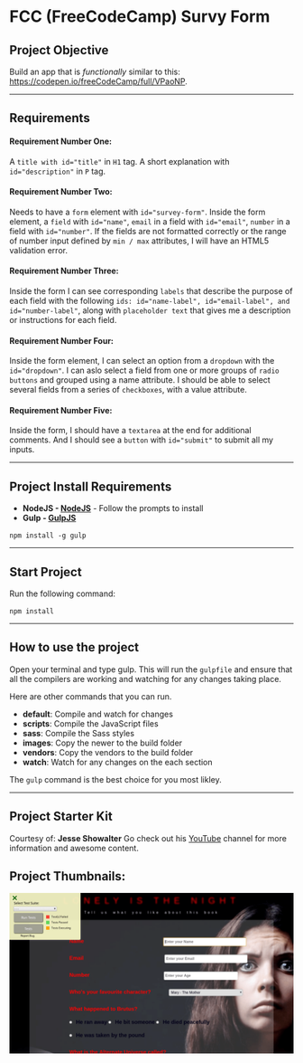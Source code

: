 # FCC (FreeCodeCamp) Survy Form

## Project Objective
Build an app that is *functionally* similar to this: https://codepen.io/freeCodeCamp/full/VPaoNP.

***

## Requirements
#### Requirement Number One:
A ```title with id="title"``` in ```H1``` tag. A short explanation with ```id="description"``` in ```P``` tag.

#### Requirement Number Two: 
Needs to have a ```form``` element with ```id="survey-form"```. Inside the form element, a ```field``` with ```id="name"```, ```email``` in a field with ```id="email"```, ```number``` in a field with ```id="number"```. If the fields are not formatted correctly or the range of number input defined by ```min / max``` attributes, I will have an HTML5 validation error.

#### Requirement Number Three: 
Inside the form I can see corresponding ```labels``` that describe the purpose of each field with the following ```ids: id="name-label", id="email-label", and id="number-label"```, along with ```placeholder text``` that gives me a description or instructions for each field.

#### Requirement Number Four: 
Inside the form element, I can select an option from a ```dropdown``` with the ```id="dropdown"```. I can aslo select a field from one or more groups of ```radio buttons``` and grouped using a name attribute. I should be able to select several fields from a series of ```checkboxes```, with a value attribute.

#### Requirement Number Five: 
Inside the form, I should have a ```textarea``` at the end for additional comments. And I should see a ```button``` with ```id="submit"``` to submit all my inputs.

***


## Project Install Requirements

- **NodeJS - [NodeJS](http://nodejs.org)** - Follow the prompts to install
- **Gulp - [GulpJS](https://gulpjs.com/)**
```
npm install -g gulp
```

***

## Start Project
Run the following command: 
```
npm install
```

***

## How to use the project
Open your terminal and type gulp. This will run the ```gulpfile``` and ensure that all the compilers are working and watching for any changes taking place.

Here are other commands that you can run.

* **default**: Compile and watch for changes
* **scripts**: Compile the JavaScript files
* **sass**: Compile the Sass styles
* **images**: Copy the newer to the build folder
* **vendors**: Copy the vendors to the build folder
* **watch**: Watch for any changes on the each section

The `gulp` command is the best choice for you most likley.

***

## Project Starter Kit
Courtesy of: **Jesse Showalter** 
Go check out his [YouTube](https://www.youtube.com/watch?v=sr6jDeAoXCc&feature=youtu.be&list=PLrtjkLnNjGHu7QIc8jN7hZmuP6wMby2QZ) channel for more information and awesome content.

## Project Thumbnails:

<img src="./Survey_From_Large.png" width="auto" height="auto" >

